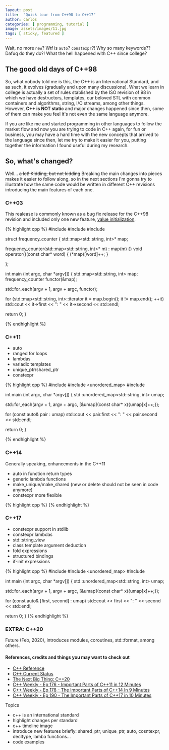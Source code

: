 ```yaml
---
layout: post
title:  "Quick tour from C++98 to C++17"
author: carlos
categories: [ programming, tutorial ]
image: assets/images/11.jpg
tags: [ sticky, featured ]
---
```

Wait, no more `new`? Wtf is `auto`? `constexpr`?! Why so many keywords?? Dafuq do they do?!
What the hell happened with C++ since college?


## The good old days of C++98

So, what nobody told me is this, the C++ is an International Standard, and as such, it evolves (gradually and upon many discussions).
What we learn in college is actually a set of rules stablished by the ISO revision of 98 in which we have destructors, templates,
our beloved STL with common containers and algorithms, string, I/O streams, among other things. However, **C++ is NOT static**
and major changes happened since then, some of them can make you feel it's not even the same language anymore.

If you are like me and started programming in other languages to follow the market flow and now you are trying
to code in C++ again, for fun or business, you may have a hard time with the new concepts that arrived to the language since then,
let me try to make it easier for you, putting together the information I found useful during my research.

## So, what's changed?

Well... ~~a lot! Kidding, but not kidding~~ Breaking the main changes into pieces makes it easier to follow along,
so in the next sections I'm gonna try to illustrate how the same code would be written in different C++ revisions
introducing the main features of each one.

### C++03

This realease is commonly known as a bug fix release for the C++98 revision and included only one new feature, 
[value initialization](https://en.cppreference.com/w/cpp/language/value_initialization).

{% highlight cpp %}
#include <iostream>
#include <map>
#include <algorithm>

struct frequency_counter {
  std::map<std::string, int>* map;

  frequency_counter(std::map<std::string, int>* m) : map(m) {}
  void operator()(const char* word) {
    (*map)[word]++;
  }

};

int main (int argc, char *argv[]) {
  std::map<std::string, int> map;
  frequency_counter functor(&map);

  std::for_each(argv + 1, argv + argc, functor);

  for (std::map<std::string, int>::iterator it = map.begin();
       it != map.end();
       ++it)
    std::cout << it->first << ": " << it->second << std::endl;

  return 0;
}

{% endhighlight %}

### C++11

- auto
- ranged for loops
- lambdas
- variadic templates
- unique_ptr/shared_ptr
- constexpr

{% highlight cpp %}
#include <iostream>
#include <unordered_map>
#include <algorithm>

int main (int argc, char *argv[]) {
  std::unordered_map<std::string, int> umap;

  std::for_each(argv + 1, argv + argc, [&umap](const char* x){umap[x]++;});

  for (const auto& pair : umap)
    std::cout << pair.first << ": " << pair.second << std::endl;

  return 0;
}

{% endhighlight %}

### C++14

Generally speaking, enhancements in the C++11
- auto in function return types
- generic lambda functions
- make_unique/make_shared (new or delete should not be seen in code anymore)
- constexpr more flexible

{% highlight cpp %}
{% endhighlight %}

### C++17

- constexpr support in stdlib
- constexpr lambdas
- std::string_view
- class template argument deduction
- fold expressions
- structured bindings
- if-init expressions

{% highlight cpp %}
#include <iostream>
#include <unordered_map>
#include <algorithm>

int main (int argc, char *argv[])
{
  std::unordered_map<std::string, int> umap;

  std::for_each(argv + 1, argv + argc, [&umap](const char* x){umap[x]++;});

  for (const auto& [first, second] : umap)
    std::cout << first << ": " << second << std::endl;

  return 0;
}
{% endhighlight %}

### EXTRA: C++20

Future (Feb, 2020), introduces modules, coroutines, std::format, among others.


#### References, credits and things you may want to check out

- [C++ Reference](https://en.cppreference.com/w/)
- [C++ Current Status](https://isocpp.org/std/status)
- [The Next Big Thing: C++20](https://www.modernescpp.com/index.php/c-20-an-overview)
- [C++ Weekly - Ep 176 - Important Parts of C++11 in 12 Minutes](https://www.youtube.com/watch?v=D5n6xMUKU3A)
- [C++ Weekly - Ep 178 - The Important Parts of C++14 In 9 Minutes](https://www.youtube.com/watch?v=mXxNvaEdNHI)
- [C++ Weekly - Ep 190 - The Important Parts of C++17 in 10 Minutes](https://www.youtube.com/watch?v=QpFjOlzg1r4)

Topics
- c++ is an international standard
- highlight changes per standard
- c++ timeline image
- introduce new features briefly: shared_ptr, unique_ptr, auto, cosntexpr, decltype, lamba functions...
- code examples


